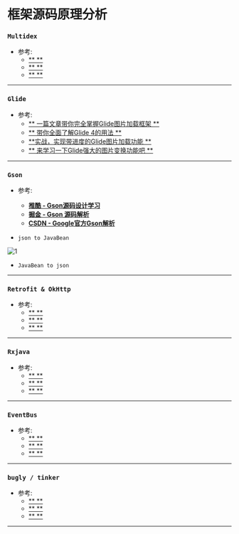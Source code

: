 # 框架源码原理分析 #


### `Multidex` ###
- 参考:
	- [ ** ** ]()
	- [ ** ** ]()
	- [ ** ** ]()

---
### `Glide` ###
- 参考:
	- [ ** 一篇文章带你完全掌握Glide图片加载框架 ** ](http://mp.weixin.qq.com/s/SoqLK7eoJYT15sSDorpr9g)
	- [ ** 带你全面了解Glide 4的用法 ** ](http://mp.weixin.qq.com/s/p5mIA6nuVEWZsWPHOCHcYw)
	- [ **实战，实现带进度的Glide图片加载功能 ** ](http://mp.weixin.qq.com/s/ANc7ZJRe7UjpD0v8ioz0yA)
	- [ ** 来学习一下Glide强大的图片变换功能吧 ** ](http://mp.weixin.qq.com/s/M12AzUNSeLq202GV5h_4PQ)

---
### `Gson` ###
- 参考:
	- [ **推酷 - Gson源码设计学习** ](https://www.tuicool.com/articles/bAn6zu7)
	- [ **掘金 - Gson 源码解析** ](https://juejin.im/entry/59376ff9a22b9d00580d3d7d)
	- [ **CSDN - Google官方Gson解析** ](http://blog.csdn.net/Jsagacity/article/details/78123410)

- `json to JavaBean`

![1](https://upload-images.jianshu.io/upload_images/6193428-e97afe8385100aeb.png?imageMogr2/auto-orient/strip%7CimageView2/2/w/1240)

- `JavaBean to json`	


---
### `Retrofit & OkHttp` ###
- 参考:
	- [ ** ** ]()
	- [ ** ** ]()
	- [ ** ** ]()


---
### `Rxjava` ###
- 参考:
	- [ ** ** ]()
	- [ ** ** ]()
	- [ ** ** ]()

---
### `EventBus` ###
- 参考:
	- [ ** ** ]()
	- [ ** ** ]()
	- [ ** ** ]()

---
### `bugly / tinker` ###
- 参考:
	- [ ** ** ]()
	- [ ** ** ]()
	- [ ** ** ]()

---